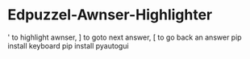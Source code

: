 # Edpuzzel-Awnser-Highlighter
' to highlight awnser, ] to goto next answer, [ to go back an answer
pip install keyboard
pip install pyautogui
